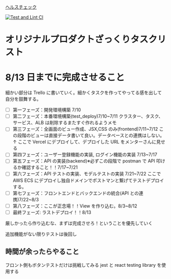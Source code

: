 [ヘルスチェック]('https://workoutkeep.com/api/v1/health_check')

[![Test and Lint CI](https://github.com/uenomoto/cost_men/actions/workflows/rspec-and-rubocop.yml/badge.svg)](https://github.com/uenomoto/cost_men/actions/workflows/rspec-and-rubocop.yml)

# オリジナルプロダクトざっくりタスクリスト

# 8/13 日までに完成させること

細かい部分は Trello に書いていく。細かくタスクを作ってやってる感を出して自分を鼓舞する。

- [ ] 第一フェーズ：開発環境構築 7/10
- [ ] 第二フェーズ：本番環境構築(test_deploy)7/10~7/11 クラスター、タスク、サービス、ALB は削除するまたすぐ作れるようメモ
- [ ] 第三フェーズ：全画面のビュー作成、JSX,CSS のみ(frontend)7/11~7/12
      この段階のビューは直接データ書いて良い。データベースとの連携はしない。↑
      ここで Vercel にデプロイして、デプロイした URL をメンターさんに見せる
- [ ] 第四フェーズ：ユーザー登録機能の実装, ログイン機能の実装 7/13~7/17
- [ ] 第五フェーズ：API の実装(backend)※必ずこの段階で postman で API 叩けるか確認すること！！7/17~7/21
- [ ] 第六フェーズ：API テストの実装、モデルテストの実装 7/21~7/22
      ここで AWS ECS にデプロイし独自ドメインでポストマンと繋げてテストデプロイする。
- [ ] 第七フェーズ：フロントエンドとバックエンドの統合(API との連携)7/22~8/3
- [ ] 第八フェーズ：ここが正念場！！View を作り込む。8/3~8/12
- [ ] 最終フェーズ: ラストデプロイ！！8/13

厳しかったら作り込むな、まずは完成させろ！ということを優先していく

追加機能がない限りテストは後回し

## 時間が余ったらやること

フロント側もボタンテストだけは挑戦してみる
jest と react testing library を使用する
